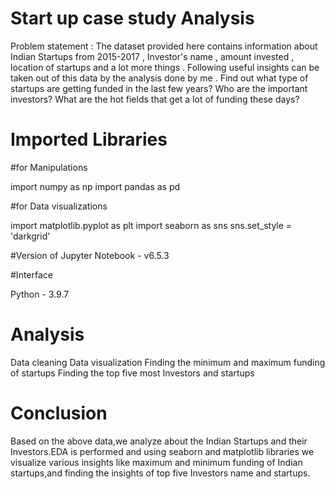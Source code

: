 # Start up case study Analysis

Problem statement : The dataset provided here contains information about Indian Startups from 2015-2017 , Investor's name , amount invested , location of startups and a lot more things . Following useful insights can be taken out of this data by the analysis done by me . Find out what type of startups are getting funded in the last few years? Who are the important investors? What are the hot fields that get a lot of funding these days?


# Imported Libraries

#for Manipulations

import numpy as np
import pandas as pd

#for Data visualizations

import matplotlib.pyplot as plt
import seaborn as sns
sns.set_style = 'darkgrid'

#Version of Jupyter Notebook  - v6.5.3

#Interface 

Python -  3.9.7

# Analysis

Data cleaning
Data visualization
Finding the minimum and maximum funding of startups
Finding the top five most Investors and startups

# Conclusion

Based on the above data,we analyze about the Indian Startups and their Investors.EDA is performed and using seaborn and matplotlib libraries we visualize various insights like maximum and minimum funding of Indian startups,and finding the insights of top five Investors name and startups.  



